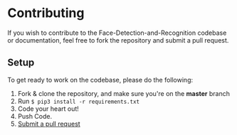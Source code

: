 # Contributing
If you wish to contribute to the Face-Detection-and-Recognition codebase or documentation, feel free to fork the repository and submit a
pull request.

## Setup

To get ready to work on the codebase, please do the following:

1. Fork & clone the repository, and make sure you're on the **master** branch
2. Run `$ pip3 install -r requirements.txt`
3. Code your heart out!
4. Push Code.
5. [Submit a pull request](https://github.com/ShahrozTanveer/Face-Detection-and-Recognition/compare)
